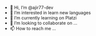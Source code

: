 - 👋 Hi, I’m @ajir77-dev
- 👀 I’m interested in learn new languages
- 🌱 I’m currently learning on Platzi
- 💞️ I’m looking to collaborate on ...
- 📫 How to reach me ...

<!---
ajir77-dev/ajir77-dev is a ✨ special ✨ repository because its `README.md` (this file) appears on your GitHub profile.
You can click the Preview link to take a look at your changes.
--->
